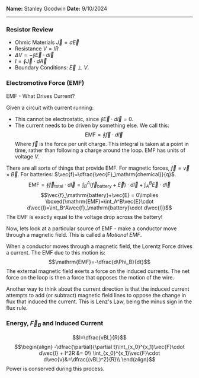 **Name:** Stanley Goodwin
**Date:** 9/10/2024

---
### Resistor Review
 - Ohmic Materials $\vec{J}=\sigma\vec{E}$
 - Resistance $V=IR$
 - $\Delta V = -\displaystyle\oint\vec{E}\cdot d\vec{l}$
 - $I = \displaystyle\oint\vec{J}\cdot d\vec{A}$
 - Boundary Conditions: $\vec{E}\perp V$.

### Electromotive Force (EMF)
EMF - What Drives Current?

Given a circuit with current running:
 - This cannot be electrostatic, since $\oint\vec{E}\cdot d\vec{l} = 0$.
 - The current needs to be driven by something else. We call this:
$$\mathrm{EMF} = \oint\vec{f}\cdot d\vec{l}$$
Where $\vec{f}$ is the force per unit charge.
This integral is taken at a point in time, rather than following a charge around the loop.
$\mathrm{EMF}$ has units of voltage $V$.

There are all sorts of things that provide EMF.
For magnetic forces, $\vec{f}=\vec{v}\times\vec{B}$.
For batteries: $\vec{f}=\dfrac{\vec{F}_\mathrm{chemical}}{q}$.
$$\mathrm{EMF}=\oint\vec{f}_\mathrm{total}\cdot d\vec{l} = \int_B^A\left(\vec{f}_\mathrm{battery}+\vec{E}\right)\cdot d\vec{l}+\int_A^B\vec{E}\cdot d\vec{l}$$
$$\vec{f}_\mathrm{battery}+\vec{E} = 0\implies \boxed{\mathrm{EMF}=\int_A^B\vec{E}\cdot d\vec{l}=\int_B^A\vec{f}_\mathrm{battery}\cdot d\vec{l}}$$
The EMF is exactly equal to the voltage drop across the battery!

Now, lets look at a particular source of EMF - make a conductor move through a magnetic field.
This is called a *Motional EMF*.

When a conductor moves through a magnetic field, the Lorentz Force drives a current.
The EMF due to this motion is:
$$\mathrm{EMF}=-\dfrac{d\Phi_B}{dt}$$
The external magnetic field exerts a force on the induced currents.
The net force on the loop is then a force that opposes the motion of the wire.

Another way to think about the current direction is that the induced current attempts to add (or subtract) magnetic field lines to oppose the change in flux that induced the current.
This is Lenz's Law, being the minus sign in the flux rule.

### Energy, $\vec F_B$ and Induced Current
$$I=\dfrac{vBL}{R}$$
$$\begin{align}
-\dfrac{\partial}{\partial t}\int_{x_0}^{x_1}\vec{F}\cdot d\vec{l} + I^2R &= 0\\
\int_{x_0}^{x_1}\vec{F}\cdot d\vec{v}&=\dfrac{(vBL)^2}{R}\\
\end{align}$$
Power is conserved during this process.